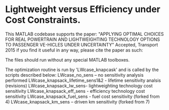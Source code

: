 # Lightweight versus Efficiency under Cost Constraints.

This MATLAB codebase supports the paper: "APPLYING OPTIMAL CHOICES FOR REAL POWERTRAIN AND LIGHTWEIGHTING TECHNOLOGY OPTIONS TO PASSENGER VE-HICLES UNDER UNCERTAINTY" Accepted, Transport 2015 if you find it useful in any way, please cite the paper as such:

<TBC>

The files should run without any special MATLAB toolboxes.

The optimization routine is run by 'LWcase_knapcask' and is called by the scripts described below:
LWcase_no_sens – no sensitivity analysis performed
LWcase_knapsack_lifetime_sens1&2 - lifetime sensitivity analsis (revisions)
LWcase_knapsack_lw_sens- lightweighting technology cost sensitivity
LWcase_knapsack_eff_sens - efficiency technology cost sensitivity
LWcase_knapsack_fuel_sens - fuel cost sensitivity (forked from 4)
LWcase_knapsack_km_sens – driven km sensitivity (forked from 7)
